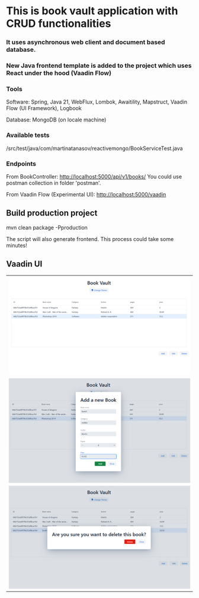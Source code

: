 # This is book vault application with CRUD functionalities

### It uses asynchronous web client and document based database.

### New Java frontend template is added to the project which uses React under the hood (Vaadin Flow)

### Tools

Software: Spring, Java 21, WebFlux, Lombok, Awaitility, Mapstruct, Vaadin Flow (UI Framework), Logbook

Database: MongoDB (on locale machine)

### Available tests

/src/test/java/com/martinatanasov/reactivemongo/BookServiceTest.java

### Endpoints

From BookController: <a href="http://localhost:5000/api/v1/books/">http://localhost:5000/api/v1/books/</a>
You could use postman collection in folder 'postman'.

From Vaadin Flow (Experimental UI): <a href="http://localhost:5000/vaadin">http://localhost:5000/vaadin</a>

## Build production project

mvn clean package -Pproduction

The script will also generate frontend. This process could take some minutes!

## Vaadin UI

<table>
    <tr>
        <td><img src="images/sc1.PNG" alt="Get all books view"></td>
    </tr>
    <tr>
        <td><img src="images/sc3.PNG" alt="Add a new book"></td>
    </tr>
    <tr>
        <td><img src="images/sc2.PNG" alt="Delete book"></td>
    </tr>
</table>